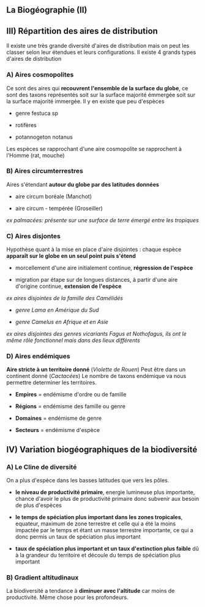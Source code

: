 ## La Biogéographie (II)

## III) Répartition des aires de distribution

Il existe une très grande diversité d'aires de distribution mais on peut les classer selon leur étendues et leurs configurations. Il existe 4 grands types d'aires de distribution

### A) Aires cosmopolites

Ce sont des aires qui **recouvrent l'ensemble de la surface du globe**, ce sont des taxons représentés soit sur la surface majorité émmergée soit sur la surface majorité immergée. Il y en existe que peu d'espèces

* genre festuca sp

* rotifères

* potannogeton notanus

Les espèces se rapprochant d'une aire cosmopolite se rapprochent à l'Homme (rat, mouche)

### B) Aires circumterrestres

Aires s'étendant **autour du globe par des latitudes données**

* aire circum boréale (Manchot)

* aire circum - tempérée (Groseiller)

*ex palmacées: présente sur une surface de terre émergé entre les tropiques*

### C) Aires disjontes 

Hypothèse quant à la mise en place d'aire disjointes : chaque espèce **apparaît sur le globe en un seul point puis s'étend**

* morcellement d'une aire initialement continue, **régression de l'espèce**

* migration par étape sur de longues distances, à partir d'une aire d'origine continue, **extension de l'espèce**

*ex aires disjointes de la famille des Camélidés*

* *genre Lama en Amérique du Sud*

* *genre Camelus en Afrique et en Asie*

*ex aires disjointes des genres vicariants Fagus et Nothofagus, ils ont le même rôle fonctionnel mais dans des lieux différents*

### D) Aires endémiques

**Aire stricte à un territoire donné** (*Violette de Rouen*)
Peut être dans un continent donné (*Cactacées*)
Le nombre de taxons endémique va nous permettre determiner les territoires.

* **Empires** = endémisme d'ordre ou de famille

* **Régions** = endémisme des famille ou genre

* **Domaines** = endémisme de genre

* **Secteurs** = endémisme d'espèce

## IV) Variation biogéographiques de la biodiversité

### A) Le Cline de diversité

On a plus d'espèce dans les basses latitudes que vers les pôles. 

* **le niveau de productivité primaire**, energie lumineuse plus importante, chance d'avoir le plus de productivité primaire donc subvenir aux besoin de plus d'espèces

* **le temps de spéciation plus important dans les zones tropicales**, equateur, maximum de zone terrestre et celle qui a été la moins impactée par le temps et étant un masse terrestre importante, ce qui a donc permis un taux de spéciation plus important

* **taux de spéciation plus important et un taux d'extinction plus faible** dû à la grandeur du territoire et découle du temps de spéciation plus important


### B) Gradient altitudinaux

La biodiversité a tendance à **diminuer avec l'altitude** car moins de productivité. Même chose pour les profondeurs.
